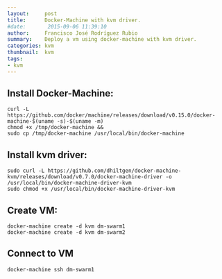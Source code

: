 ```yaml
---
layout:     post
title: 		Docker-Machine with kvm driver.
#date:       2015-09-06 11:39:10
author:     Francisco José Rodríguez Rubio
summary:    Deploy a vm using docker-machine with kvm driver.
categories: kvm
thumbnail:  kvm
tags:
- kvm
---
```


## Install Docker-Machine:
~~~
curl -L https://github.com/docker/machine/releases/download/v0.15.0/docker-machine-$(uname -s)-$(uname -m)
chmod +x /tmp/docker-machine &&
sudo cp /tmp/docker-machine /usr/local/bin/docker-machine
~~~
## Install kvm driver:
~~~
sudo curl -L https://github.com/dhiltgen/docker-machine-kvm/releases/download/v0.7.0/docker-machine-driver -o /usr/local/bin/docker-machine-driver-kvm
sudo chmod +x /usr/local/bin/docker-machine-driver-kvm
~~~

## Create VM:
~~~
docker-machine create -d kvm dm-swarm1
docker-machine create -d kvm dm-swarm2
~~~
## Connect to VM
~~~
docker-machine ssh dm-swarm1
~~~
